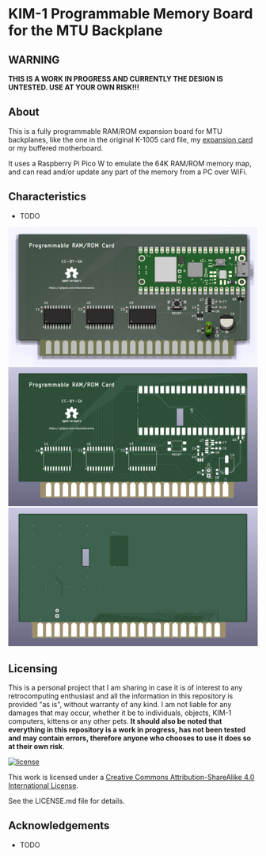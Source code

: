 # KIM-1 Programmable Memory Board for the MTU Backplane

## **WARNING**

**THIS IS A WORK IN PROGRESS AND CURRENTLY THE DESIGN IS UNTESTED. USE AT YOUR OWN RISK!!!**

## About

This is a fully programmable RAM/ROM expansion board for MTU backplanes, like the one in the original K-1005 card file, my [expansion card](https://github.com/eduardocasino/kim-1-mtu-expansion-card) or my buffered motherboard.

It uses a Raspberry Pi Pico W to emulate the 64K RAM/ROM memory map, and can read and/or update any part of the memory from a PC over WiFi.

## Characteristics

* TODO

![components](https://github.com/eduardocasino/kim-1-programmable-memory-card/blob/main/hardware/images/kim-1-programmable-memory.png?raw=true)
![front](https://github.com/eduardocasino/kim-1-programmable-memory-card/blob/main/hardware/images/kim-1-programmable-memory-front.png?raw=true)
![back](https://github.com/eduardocasino/kim-1-programmable-memory-card/blob/main/hardware/images/kim-1-programmable-memory-back.png?raw=true)

## Licensing

This is a personal project that I am sharing in case it is of interest to any retrocomputing enthusiast and all the information in this repository is provided "as is", without warranty of any kind. I am not liable for any damages that may occur, whether it be to individuals, objects, KIM-1 computers, kittens or any other pets. **It should also be noted that everything in this repository is a work in progress, has not been tested and may contain errors, therefore anyone who chooses to use it does so at their own risk**.

[![license](https://i.creativecommons.org/l/by-sa/4.0/88x31.png)](http://creativecommons.org/licenses/by-sa/4.0/)

This work is licensed under a [Creative Commons Attribution-ShareAlike 4.0 International License](http://creativecommons.org/licenses/by-sa/4.0/).

See the LICENSE.md file for details.

## Acknowledgements

* TODO